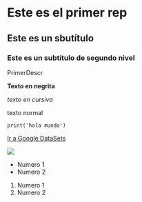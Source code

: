 # Este es el primer rep
## Este es un sbutítulo
### Este es un subtítulo de segundo nivel
PrimerDescr

**Texto en negrita**

*texto en cursiva*

texto normal

``print('hola mundo')``

[Ir a Google DataSets](https://datasetsearch.research.google.com/)

![](https://encrypted-tbn0.gstatic.com/images?q=tbn:ANd9GcRsn-mpNOTuiZ-K2FRlGdeNOln-sh0GLBrS13AulNoBRoBXbE8siooJS7msbdAfB7XHAME&usqp=CAU)

* Numero 1
* Numero 2
1. Numero 1
2. Numero 2

